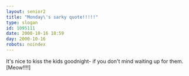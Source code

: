 ```yaml
---
layout: senior2
title: "Monday\'s sarky quote!!!!!"
type: slogan
id: 1095111
date: 2000-10-16 18:59
day: 2000-10-16
robots: noindex
---
```

It's nice to kiss the kids goodnight- if you don't mind waiting up for them. [Meow!!!!]
